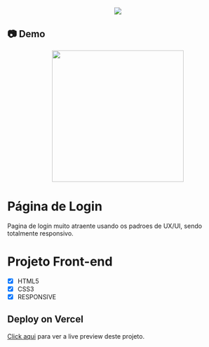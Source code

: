 <h1 align="center"><img src="https://user-images.githubusercontent.com/53831498/135899352-1463af04-5098-4741-bc8a-78c0877e1f96.png"></h1>

## :camera: Demo

<div align="center" >
  <img src="https://github.com/FelipeMaximus/page-login/assets/53831498/b40692e0-de04-45fc-b6db-0e471d9f3694"height="300">
</div>

# Página de Login
Pagina de login muito atraente usando os padroes de UX/UI, sendo totalmente responsivo.

# Projeto Front-end

  - [x] HTML5
  - [x] CSS3
  - [x] RESPONSIVE

## Deploy on Vercel

[Click aqui](https://page-login-mocha.vercel.app/) para ver a live preview deste projeto.

